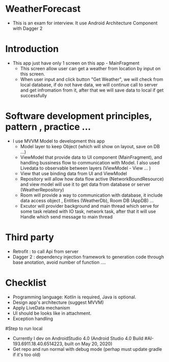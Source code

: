 # WeatherForecast
- This is an exam for interview. It use Android Architecture Component with Dagger 2
# Introduction 
- This app just have only 1 screen on this app  - MainFragment
    - This screen allow user can get a weather from location by input on this screen.
    - When user input and click button "Get Weather", we will check from local database, if do not have data, we will continue call to server and get infromation from it, after that 
   we will save data to local if get successfully
# Software development principles, pattern , practice ...
- I use MVVM Model to development this app
    - Model layer to keep Object (which will show on layout, save on DB ...)
    - ViewModel that provide data to UI component (MainFragment), and handling bussiness flow to communication with Model. I also used Livedata to observable between layers (ViewModel - View ... )
    - View that use binding data from UI and ViewModel
    - Repository will allow how data flow active (NetworkBoundResource) and view model will use it to get data from database or server (WeatherRepository)
    - Room will provide a way to communication with database, it include data access object , Entities (WeatherDb), Room DB (AppDB) ...
    - Excutor will provider background and main thread which serve for some task related with IO task, network task, after that it will use Handle which send 
    message to main thread
    
# Third party 
- Retrofit : to call Api from server
- Dagger 2 : dependency injection framework to generation code through base anotation, avoid number of function ....

# Checklist
- Programming language: Kotlin is required, Java is optional. 
- Design app's architecture (suggest MVVM)
- Apply LiveData mechanism
- UI should be looks like in attachment.
- Exception handling

#Step to run local 
- Currently I dev on AndroidStudio 4.0 (Android Studio 4.0 Build #AI-193.6911.18.40.6514223, built on May 20, 2020)
- Get repo and run normal with debug mode (perhap must update gradle if it's too old)
                                        